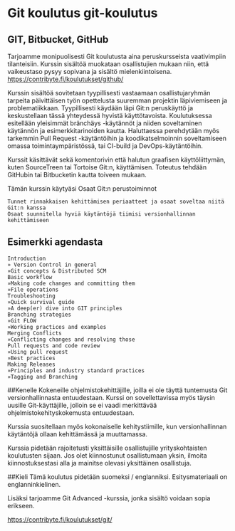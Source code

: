 # Git koulutus git-koulutus
## GIT, Bitbucket, GitHub
Tarjoamme monipuolisesti Git koulutusta aina peruskursseista vaativimpiin tilanteisiin. Kurssin sisältöä muokataan osallistujien mukaan niin, että vaikeustaso pysyy sopivana ja sisältö mielenkiintoisena.
https://contribyte.fi/koulutukset/github/

Kurssin sisältöä sovitetaan tyypillisesti vastaamaan osallistujaryhmän tarpeita päivittäisen työn opettelusta suuremman projektin läpiviemiseen ja problematiikkaan. Tyypillisesti käydään läpi Git:n peruskäyttö ja keskustellaan tässä yhteydessä hyvistä käyttötavoista. Koulutuksessa esitellään yleisimmät bränchäys -käytännöt ja niiden soveltaminen käytännön ja esimerkkitarinoiden kautta. Haluttaessa perehdytään myös tarkemmin Pull Request -käytäntöihin ja koodikatselmoinnin soveltamiseen omassa toimintaympäristössä, tai CI-build ja DevOps-käytäntöihin.

Kurssit käsittävät sekä komentorivin että halutun graafisen käyttöliittymän, kuten SourceTreen tai Tortoise Git:n, käyttämisen. Toteutus tehdään GitHubin tai Bitbucketin kautta toiveen mukaan.

Tämän kurssin käytyäsi
Osaat Git:n perustoiminnot
```
Tunnet rinnakkaisen kehittämisen periaatteet ja osaat soveltaa niitä Git:n kanssa
Osaat suunnitella hyviä käytäntöjä tiimisi versionhallinnan kehittämiseen
```


## Esimerkki agendasta

```
Introduction
» Version Control in general
»Git concepts & Distributed SCM
Basic workflow
»Making code changes and committing them
»File operations
Troubleshooting
»Quick survival guide
»A deep(er) dive into GIT principles
Branching strategies
»Git FLOW
»Working practices and examples
Merging Conflicts
»Conflicting changes and resolving those
Pull requests and code review
»Using pull request
»Best practices
Making Releases
»Principles and industry standard practices
»Tagging and Branching
```

##Kenelle
Kokeneille ohjelmistokehittäjille, joilla ei ole täyttä tuntemusta Git versionhallinnasta entuudestaan. Kurssi on sovellettavissa myös täysin uusille Git-käyttäjille, jolloin se ei vaadi merkittävää ohjelmistokehityskokemusta entuudestaan.

Kurssia suositellaan myös kokonaiselle kehitystiimille, kun versionhallinnan käytäntöjä ollaan kehittämässä ja muuttamassa.

Kurssia pidetään rajoitetusti yksittäisille osallistujille yrityskohtaisten koulutusten sijaan. Jos olet kiinnostunut osallistumaan yksin, ilmoita kiinnostuksestasi alla ja mainitse olevasi yksittäinen osallistuja.

##Kieli
Tämä koulutus pidetään suomeksi / englanniksi. Esitysmateriaali on englanninkielinen.

Lisäksi tarjoamme Git Advanced -kurssia, jonka sisältö voidaan sopia erikseen.

https://contribyte.fi/koulutukset/git/
